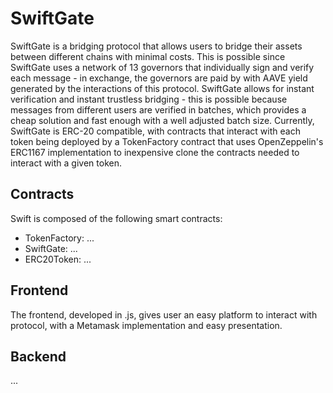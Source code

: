 # SwiftGate
SwiftGate is a bridging protocol that allows users to bridge their assets between different chains with minimal costs. 
This is possible since SwiftGate uses a network of 13 governors that individually sign and verify each message - in exchange, the governors are paid by with AAVE yield generated by the interactions of this protocol.
SwiftGate allows for instant verification and instant trustless bridging - this is possible because messages from different users are verified in batches, which provides a cheap solution and fast enough with a well adjusted batch size.
Currently, SwiftGate is ERC-20 compatible, with contracts that interact with each token being deployed by a TokenFactory contract that uses OpenZeppelin's ERC1167 implementation to inexpensive clone the contracts needed to interact with a given token. 

## Contracts
Swift is composed of the following smart contracts:
- TokenFactory: ...
- SwiftGate: ...
- ERC20Token: ...

## Frontend
The frontend, developed in .js, gives user an easy platform to interact with protocol, with a Metamask implementation and easy presentation. 

## Backend
...
